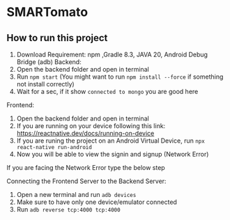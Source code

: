 # SMARTomato
## How to run this project
1. Download Requirement: npm ,Gradle 8.3, JAVA 20, Android Debug Bridge (adb)
Backend:
1. Open the backend folder and open in terminal
2. Run ```npm start``` (You might want to run ```npm install --force``` if something not install correctly)
3. Wait for a sec, if it show ```connected to mongo``` you are good here

Frontend:   

1. Open the backend folder and open in terminal
2. If you are running on your device following this link: https://reactnative.dev/docs/running-on-device
3. If you are runing the project on an Android Virtual Device, run ```npx react-native run-android```
4. Now you will be able to view the signin and signup (Network Error)

If you are facing the Network Error type the below step

Connecting the Frontend Server to the Backend Server:
1. Open a new terminal and run ```adb devices```
2. Make sure to have only one device/emulator connected
3. Run ```adb reverse tcp:4000 tcp:4000```
